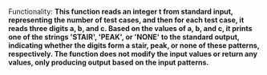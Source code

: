 Functionality: **This function reads an integer t from standard input, representing the number of test cases, and then for each test case, it reads three digits a, b, and c. Based on the values of a, b, and c, it prints one of the strings 'STAIR', 'PEAK', or 'NONE' to the standard output, indicating whether the digits form a stair, peak, or none of these patterns, respectively. The function does not modify the input values or return any values, only producing output based on the input patterns.**